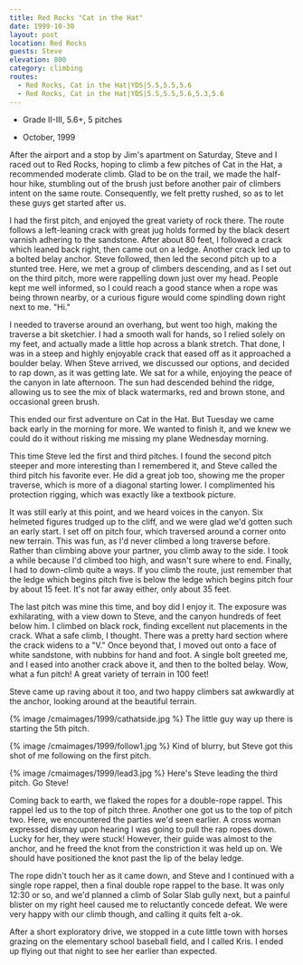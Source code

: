 ```yaml
---
title: Red Rocks "Cat in the Hat"
date: 1999-10-30
layout: post
location: Red Rocks
guests: Steve
elevation: 800
category: climbing
routes:
  - Red Rocks, Cat in the Hat|YDS|5.5,5.5,5.6
  - Red Rocks, Cat in the Hat|YDS|5.5,5.5,5.6,5.3,5.6
---
```


* Grade II-III, 5.6+, 5 pitches

* October, 1999

After the airport and a stop by Jim's apartment on Saturday, Steve and I raced
out to Red Rocks, hoping to climb a few pitches of Cat in the Hat, a recommended
moderate climb. Glad to be on the trail, we made the half-hour hike, stumbling
out of the brush just before another pair of climbers intent on the same
route. Consequently, we felt pretty rushed, so as to let these guys get started
after us.


I had the first pitch, and enjoyed the great variety of rock there. The
route follows a left-leaning crack with great jug holds formed by the
black desert varnish adhering to the sandstone. After about 80 feet,
I followed a crack which leaned back right, then came out on a ledge.
Another crack led up to a bolted belay anchor. Steve followed, then
led the second pitch up to a stunted tree. Here, we met a group of
climbers descending, and as I set out on the third pitch, more were
rappelling down just over my head. People kept me well informed, so
I could reach a good stance when a rope was being thrown nearby, or
a curious figure would come spindling down right next to me. "Hi."



I needed to traverse around an overhang, but went too high, making the
traverse a bit sketchier. I had a smooth wall for hands, so I relied
solely on my feet, and actually made a little hop across a blank
stretch. That done, I was in a steep and highly enjoyable crack that
eased off as it approached a boulder belay. When Steve arrived, we
discussed our options, and decided to rap down, as it was getting late.
We sat for a while, enjoying the peace of the canyon in late afternoon.
The sun had descended behind the ridge, allowing us to see the mix
of black watermarks, red and brown stone, and occasional green brush.


This ended our first adventure on Cat in the Hat. But Tuesday we came
back early in the morning for more. We wanted to finish it, and we
knew we could do it without risking me missing my plane Wednesday morning.



This time Steve led the first and third pitches. I found the second
pitch steeper and more interesting than I remembered it, and Steve called
the third pitch his favorite ever. He did a great job too, showing me the
proper traverse, which is more of a diagonal starting lower. I complimented
his protection rigging, which was exactly like a textbook picture.


It was still early at this point, and we heard voices in the canyon.
Six helmeted figures trudged up to the cliff, and we were glad we'd gotten
such an early start. I set off on pitch four, which traversed around
a corner onto new terrain. This was fun, as I'd never climbed a long
traverse before. Rather than climbing above your partner, you climb
away to the side. I took a while because I'd climbed too high, and wasn't
sure where to end. Finally, I had to down-climb quite a ways. If you
climb the route, just remember that the ledge which begins pitch five
is below the ledge which begins pitch four by about 15 feet. It's not
far away either, only about 35 feet.


The last pitch was mine this time, and boy did I enjoy it. The exposure
was exhilarating, with a view down to Steve, and the canyon hundreds
of feet below him. I climbed on black rock, finding excellent nut
placements in the crack. What a safe climb, I thought. There was a
pretty hard section where the crack widens to a "V." Once beyond
that, I moved out onto a face of white sandstone, with nubbins for
hand and foot. A single bolt greeted me, and I eased into another
crack above it, and then to the bolted belay. Wow, what a fun pitch!
A great variety of terrain in 100 feet!


Steve came up raving about it too, and two happy climbers sat awkwardly
at the anchor, looking around at the beautiful terrain.

{% image /cmaimages/1999/cathatside.jpg %}
The little guy way up there is starting the 5th pitch.


{% image /cmaimages/1999/follow1.jpg %}
Kind of blurry, but Steve got this shot of me
following on the first pitch.

{% image /cmaimages/1999/lead3.jpg %}
Here's Steve leading the third pitch. Go Steve!

Coming back to earth, we flaked the ropes for a double-rope rappel.
This rappel led us to the top of pitch three. Another one got us to
the top of pitch two. Here, we encountered the parties we'd seen
earlier. A cross woman expressed dismay upon hearing I was going to
pull the rap ropes down. Lucky for her, they were stuck! However,
their guide was almost to the anchor, and he freed the knot from
the constriction it was held up on. We should have positioned the
knot past the lip of the belay ledge.


The rope didn't touch her as it came down, and Steve and I continued
with a single rope rappel, then a final double rope rappel to the base.
It was only 12:30 or so, and we'd planned a climb of Solar Slab gully
next, but a painful blister on my right heel caused me to reluctantly
concede defeat. We were very happy with our climb though, and calling
it quits felt a-ok.


After a short exploratory drive, we stopped in a cute little town with
horses grazing on the elementary school baseball field, and I called
Kris. I ended up flying out that night to see her earlier than expected.


